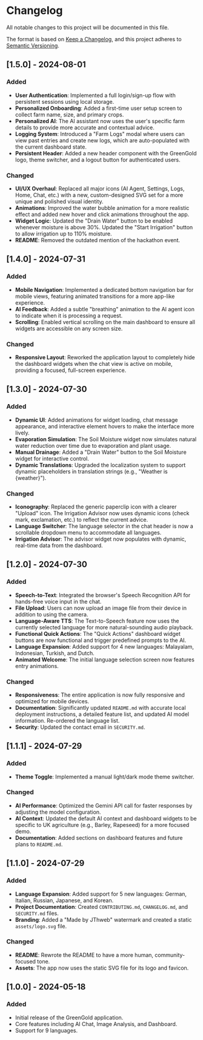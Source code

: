 # Changelog

All notable changes to this project will be documented in this file.

The format is based on [Keep a Changelog](https://keepachangelog.com/en/1.0.0/),
and this project adheres to [Semantic Versioning](https://semver.org/spec/v2.0.0.html).

## [1.5.0] - 2024-08-01

### Added
- **User Authentication**: Implemented a full login/sign-up flow with persistent sessions using local storage.
- **Personalized Onboarding**: Added a first-time user setup screen to collect farm name, size, and primary crops.
- **Personalized AI**: The AI assistant now uses the user's specific farm details to provide more accurate and contextual advice.
- **Logging System**: Introduced a "Farm Logs" modal where users can view past entries and create new logs, which are auto-populated with the current dashboard state.
- **Persistent Header**: Added a new header component with the GreenGold logo, theme switcher, and a logout button for authenticated users.

### Changed
- **UI/UX Overhaul**: Replaced all major icons (AI Agent, Settings, Logs, Home, Chat, etc.) with a new, custom-designed SVG set for a more unique and polished visual identity.
- **Animations**: Improved the water bubble animation for a more realistic effect and added new hover and click animations throughout the app.
- **Widget Logic**: Updated the "Drain Water" button to be enabled whenever moisture is above 30%. Updated the "Start Irrigation" button to allow irrigation up to 110% moisture.
- **README**: Removed the outdated mention of the hackathon event.

## [1.4.0] - 2024-07-31

### Added
- **Mobile Navigation**: Implemented a dedicated bottom navigation bar for mobile views, featuring animated transitions for a more app-like experience.
- **AI Feedback**: Added a subtle "breathing" animation to the AI agent icon to indicate when it is processing a request.
- **Scrolling**: Enabled vertical scrolling on the main dashboard to ensure all widgets are accessible on any screen size.

### Changed
- **Responsive Layout**: Reworked the application layout to completely hide the dashboard widgets when the chat view is active on mobile, providing a focused, full-screen experience.

## [1.3.0] - 2024-07-30

### Added
- **Dynamic UI**: Added animations for widget loading, chat message appearance, and interactive element hovers to make the interface more lively.
- **Evaporation Simulation**: The Soil Moisture widget now simulates natural water reduction over time due to evaporation and plant usage.
- **Manual Drainage**: Added a "Drain Water" button to the Soil Moisture widget for interactive control.
- **Dynamic Translations**: Upgraded the localization system to support dynamic placeholders in translation strings (e.g., "Weather is {weather}").

### Changed
- **Iconography**: Replaced the generic paperclip icon with a clearer "Upload" icon. The Irrigation Advisor now uses dynamic icons (check mark, exclamation, etc.) to reflect the current advice.
- **Language Switcher**: The language selector in the chat header is now a scrollable dropdown menu to accommodate all languages.
- **Irrigation Advisor**: The advisor widget now populates with dynamic, real-time data from the dashboard.

## [1.2.0] - 2024-07-30

### Added
- **Speech-to-Text**: Integrated the browser's Speech Recognition API for hands-free voice input in the chat.
- **File Upload**: Users can now upload an image file from their device in addition to using the camera.
- **Language-Aware TTS**: The Text-to-Speech feature now uses the currently selected language for more natural-sounding audio playback.
- **Functional Quick Actions**: The "Quick Actions" dashboard widget buttons are now functional and trigger predefined prompts to the AI.
- **Language Expansion**: Added support for 4 new languages: Malayalam, Indonesian, Turkish, and Dutch.
- **Animated Welcome**: The initial language selection screen now features entry animations.

### Changed
- **Responsiveness**: The entire application is now fully responsive and optimized for mobile devices.
- **Documentation**: Significantly updated `README.md` with accurate local deployment instructions, a detailed feature list, and updated AI model information. Re-ordered the language list.
- **Security**: Updated the contact email in `SECURITY.md`.

## [1.1.1] - 2024-07-29

### Added
- **Theme Toggle**: Implemented a manual light/dark mode theme switcher.

### Changed
- **AI Performance**: Optimized the Gemini API call for faster responses by adjusting the model configuration.
- **AI Context**: Updated the default AI context and dashboard widgets to be specific to UK agriculture (e.g., Barley, Rapeseed) for a more focused demo.
- **Documentation**: Added sections on dashboard features and future plans to `README.md`.

## [1.1.0] - 2024-07-29

### Added
- **Language Expansion**: Added support for 5 new languages: German, Italian, Russian, Japanese, and Korean.
- **Project Documentation**: Created `CONTRIBUTING.md`, `CHANGELOG.md`, and `SECURITY.md` files.
- **Branding**: Added a "Made by JThweb" watermark and created a static `assets/logo.svg` file.

### Changed
- **README**: Rewrote the README to have a more human, community-focused tone.
- **Assets**: The app now uses the static SVG file for its logo and favicon.

## [1.0.0] - 2024-05-18

### Added
- Initial release of the GreenGold application.
- Core features including AI Chat, Image Analysis, and Dashboard.
- Support for 9 languages.
